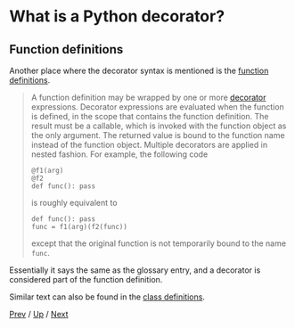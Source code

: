 # What is a Python decorator?

## Function definitions

Another place where the decorator syntax is mentioned is the [function definitions](https://docs.python.org/3/reference/compound_stmts.html#function).

> A function definition may be wrapped by one or more [decorator](https://docs.python.org/3/glossary.html#term-decorator) expressions.
> Decorator expressions are evaluated when the function is defined, in the scope that contains the function definition.
> The result must be a callable, which is invoked with the function object as the only argument.
> The returned value is bound to the function name instead of the function object.
> Multiple decorators are applied in nested fashion.
> For example, the following code
>
>     @f1(arg)
>     @f2
>     def func(): pass
>
> is roughly equivalent to
>
>     def func(): pass
>     func = f1(arg)(f2(func))
>
> except that the original function is not temporarily bound to the name `func`.

Essentially it says the same as the glossary entry,
and a decorator is considered part of the function definition.

Similar text can also be found in the [class definitions](https://docs.python.org/3/reference/compound_stmts.html#class).

[Prev](../2-glossary/README.md) /
[Up](../README.md) /
[Next](../4-grammar/README.md)
